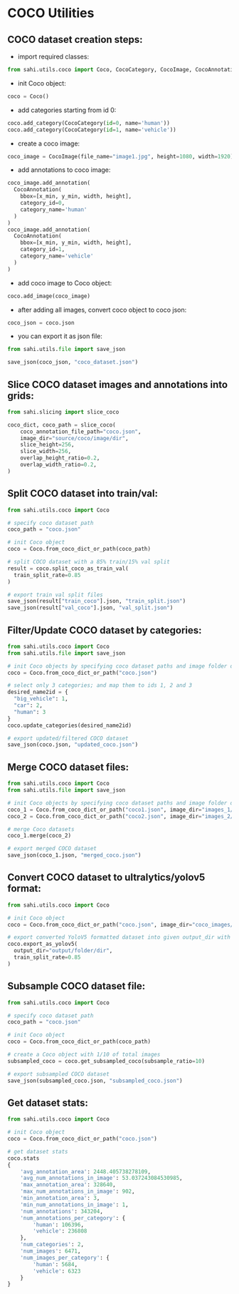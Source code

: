 # COCO Utilities

## COCO dataset creation steps:

- import required classes:

```python
from sahi.utils.coco import Coco, CocoCategory, CocoImage, CocoAnnotation
```

- init Coco object:

```python
coco = Coco()
```

- add categories starting from id 0:

```python
coco.add_category(CocoCategory(id=0, name='human'))
coco.add_category(CocoCategory(id=1, name='vehicle'))
```

- create a coco image:

```python
coco_image = CocoImage(file_name="image1.jpg", height=1080, width=1920)
```

- add annotations to coco image:

```python
coco_image.add_annotation(
  CocoAnnotation(
    bbox=[x_min, y_min, width, height],
    category_id=0,
    category_name='human'
  )
)
coco_image.add_annotation(
  CocoAnnotation(
    bbox=[x_min, y_min, width, height],
    category_id=1,
    category_name='vehicle'
  )
)
```

- add coco image to Coco object:

```python
coco.add_image(coco_image)
```

- after adding all images, convert coco object to coco json:

```python
coco_json = coco.json
```

- you can export it as json file:

```python
from sahi.utils.file import save_json

save_json(coco_json, "coco_dataset.json")
```

## Slice COCO dataset images and annotations into grids:

```python
from sahi.slicing import slice_coco

coco_dict, coco_path = slice_coco(
    coco_annotation_file_path="coco.json",
    image_dir="source/coco/image/dir",
    slice_height=256,
    slice_width=256,
    overlap_height_ratio=0.2,
    overlap_width_ratio=0.2,
)
```

## Split COCO dataset into train/val:

```python
from sahi.utils.coco import Coco

# specify coco dataset path
coco_path = "coco.json"

# init Coco object
coco = Coco.from_coco_dict_or_path(coco_path)

# split COCO dataset with a 85% train/15% val split
result = coco.split_coco_as_train_val(
  train_split_rate=0.85
)

# export train val split files
save_json(result["train_coco"].json, "train_split.json")
save_json(result["val_coco"].json, "val_split.json")
```

## Filter/Update COCO dataset by categories:

```python
from sahi.utils.coco import Coco
from sahi.utils.file import save_json

# init Coco objects by specifying coco dataset paths and image folder directories
coco = Coco.from_coco_dict_or_path("coco.json")

# select only 3 categories; and map them to ids 1, 2 and 3
desired_name2id = {
  "big_vehicle": 1,
  "car": 2,
  "human": 3
}
coco.update_categories(desired_name2id)

# export updated/filtered COCO dataset
save_json(coco.json, "updated_coco.json")
```

## Merge COCO dataset files:

```python
from sahi.utils.coco import Coco
from sahi.utils.file import save_json

# init Coco objects by specifying coco dataset paths and image folder directories
coco_1 = Coco.from_coco_dict_or_path("coco1.json", image_dir="images_1/")
coco_2 = Coco.from_coco_dict_or_path("coco2.json", image_dir="images_2/")

# merge Coco datasets
coco_1.merge(coco_2)

# export merged COCO dataset
save_json(coco_1.json, "merged_coco.json")
```

## Convert COCO dataset to ultralytics/yolov5 format:

```python
from sahi.utils.coco import Coco

# init Coco object
coco = Coco.from_coco_dict_or_path("coco.json", image_dir="coco_images/")

# export converted YoloV5 formatted dataset into given output_dir with a 85% train/15% val split
coco.export_as_yolov5(
  output_dir="output/folder/dir",
  train_split_rate=0.85
)
```

## Subsample COCO dataset file:

```python
from sahi.utils.coco import Coco

# specify coco dataset path
coco_path = "coco.json"

# init Coco object
coco = Coco.from_coco_dict_or_path(coco_path)

# create a Coco object with 1/10 of total images
subsampled_coco = coco.get_subsampled_coco(subsample_ratio=10)

# export subsampled COCO dataset
save_json(subsampled_coco.json, "subsampled_coco.json")
```

## Get dataset stats:

```python
from sahi.utils.coco import Coco

# init Coco object
coco = Coco.from_coco_dict_or_path("coco.json")

# get dataset stats
coco.stats
{
    'avg_annotation_area': 2448.405738278109,
    'avg_num_annotations_in_image': 53.037243084530985,
    'max_annotation_area': 328640,
    'max_num_annotations_in_image': 902,
    'min_annotation_area': 3,
    'min_num_annotations_in_image': 1,
    'num_annotations': 343204,
    'num_annotations_per_category': {
        'human': 106396,
        'vehicle': 236808
    },
    'num_categories': 2,
    'num_images': 6471,
    'num_images_per_category': {
        'human': 5684,
        'vehicle': 6323
    }
}

```
